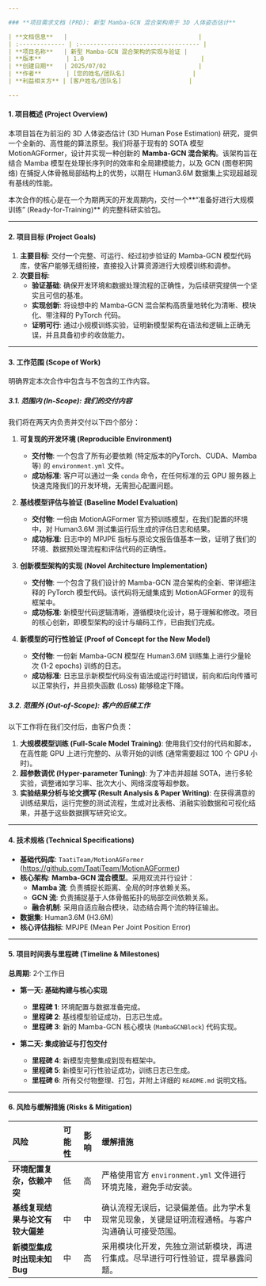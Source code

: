 ```yaml
---

### **项目需求文档 (PRD): 新型 Mamba-GCN 混合架构用于 3D 人体姿态估计**

| **文档信息**   |                                     |
| :------------- | :---------------------------------- |
| **项目名称**   | 新型 Mamba-GCN 混合架构的实现与验证 |
| **版本**       | 1.0                                 |
| **创建日期**   | 2025/07/02                          |
| **作者**       | [您的姓名/团队名]                   |
| **利益相关方** | [客户姓名/团队名]                   |

---
```


#### **1. 项目概述 (Project Overview)**

本项目旨在为前沿的 3D 人体姿态估计 (3D Human Pose Estimation) 研究，提供一个全新的、高性能的算法原型。我们将基于现有的 SOTA 模型 MotionAGFormer，设计并实现一种创新的 **Mamba-GCN 混合架构**。该架构旨在结合 Mamba 模型在处理长序列时的效率和全局建模能力，以及 GCN (图卷积网络) 在捕捉人体骨骼局部结构上的优势，以期在 Human3.6M 数据集上实现超越现有基线的性能。

本次合作的核心是在一个为期两天的开发周期内，交付一个**“准备好进行大规模训练” (Ready-for-Training)** 的完整科研实验包。

---

#### **2. 项目目标 (Project Goals)**

1.  **主要目标**: 交付一个完整、可运行、经过初步验证的 Mamba-GCN 模型代码库，使客户能够无缝衔接，直接投入计算资源进行大规模训练和调参。
2.  **次要目标**:
    *   **验证基础**: 确保开发环境和数据处理流程的正确性，为后续研究提供一个坚实且可信的基准。
    *   **实现创新**: 将设想中的 Mamba-GCN 混合架构高质量地转化为清晰、模块化、带注释的 PyTorch 代码。
    *   **证明可行**: 通过小规模训练实验，证明新模型架构在语法和逻辑上正确无误，并且具备初步的收敛能力。

---

#### **3. 工作范围 (Scope of Work)**

明确界定本次合作中包含与不包含的工作内容。

##### **3.1. 范围内 (In-Scope): 我们的交付内容**

我们将在两天内负责并交付以下四个部分：

1.  **可复现的开发环境 (Reproducible Environment)**
    *   **交付物**: 一个包含了所有必要依赖 (特定版本的PyTorch、CUDA、Mamba等) 的 `environment.yml` 文件。
    *   **成功标准**: 客户可以通过一条 `conda` 命令，在任何标准的云 GPU 服务器上快速克隆我们的开发环境，无需担心配置问题。

2.  **基线模型评估与验证 (Baseline Model Evaluation)**
    *   **交付物**: 一份由 MotionAGFormer 官方预训练模型，在我们配置的环境中，对 Human3.6M 测试集运行后生成的评估日志和结果。
    *   **成功标准**: 日志中的 MPJPE 指标与原论文报告值基本一致，证明了我们的环境、数据预处理流程和评估代码的正确性。

3.  **创新模型架构的实现 (Novel Architecture Implementation)**
    *   **交付物**: 一个包含了我们设计的 Mamba-GCN 混合架构的全新、带详细注释的 PyTorch 模型代码。该代码将无缝集成到 MotionAGFormer 的现有框架中。
    *   **成功标准**: 新模型代码逻辑清晰，遵循模块化设计，易于理解和修改。项目的核心创新，即模型架构的设计与编码工作，已由我们完成。

4.  **新模型的可行性验证 (Proof of Concept for the New Model)**
    *   **交付物**: 一份新 Mamba-GCN 模型在 Human3.6M 训练集上进行少量轮次 (1-2 epochs) 训练的日志。
    *   **成功标准**: 日志显示新模型代码没有语法或运行时错误，前向和后向传播可以正常执行，并且损失函数 (Loss) 能够稳定下降。

##### **3.2. 范围外 (Out-of-Scope): 客户的后续工作**

以下工作将在我们交付后，由客户负责：

1.  **大规模模型训练 (Full-Scale Model Training)**: 使用我们交付的代码和脚本，在高性能 GPU 上进行完整的、从零开始的训练 (通常需要超过 100 个 GPU 小时)。
2.  **超参数调优 (Hyper-parameter Tuning)**: 为了冲击并超越 SOTA，进行多轮实验，调整诸如学习率、批次大小、网络深度等超参数。
3.  **实验结果分析与论文撰写 (Result Analysis & Paper Writing)**: 在获得满意的训练结果后，运行完整的测试流程，生成对比表格、消融实验数据和可视化结果，并基于这些数据撰写研究论文。

---

#### **4. 技术规格 (Technical Specifications)**

*   **基础代码库**: `TaatiTeam/MotionAGFormer` (https://github.com/TaatiTeam/MotionAGFormer)
*   **核心架构**: **Mamba-GCN 混合模型**。采用双流并行设计：
    *   **Mamba 流**: 负责捕捉长距离、全局的时序依赖关系。
    *   **GCN 流**: 负责捕捉基于人体骨骼拓扑的局部空间依赖关系。
    *   **融合机制**: 采用自适应融合模块，动态结合两个流的特征输出。
*   **数据集**: Human3.6M (H3.6M)
*   **核心评估指标**: MPJPE (Mean Per Joint Position Error)

---

#### **5. 项目时间表与里程碑 (Timeline & Milestones)**

**总周期**: 2个工作日

*   **第一天: 基础构建与核心实现**
    *   **里程碑 1**: 环境配置与数据准备完成。
    *   **里程碑 2**: 基线模型验证成功，日志已生成。
    *   **里程碑 3**: 新的 Mamba-GCN 核心模块 (`MambaGCNBlock`) 代码实现。

*   **第二天: 集成验证与打包交付**
    *   **里程碑 4**: 新模型完整集成到现有框架中。
    *   **里程碑 5**: 新模型可行性验证成功，训练日志已生成。
    *   **里程碑 6**: 所有交付物整理、打包，并附上详细的 `README.md` 说明文档。

---

#### **6. 风险与缓解措施 (Risks & Mitigation)**

| **风险**                         | **可能性** | **影响** | **缓解措施**                                                 |
| :------------------------------- | :--------- | :------- | :----------------------------------------------------------- |
| **环境配置复杂，依赖冲突**       | 低         | 高       | 严格使用官方 `environment.yml` 文件进行环境克隆，避免手动安装。 |
| **基线复现结果与论文有较大偏差** | 中         | 中       | 确认流程无误后，记录偏差值。此为学术复现常见现象，关键是证明流程通畅。与客户沟通确认可接受范围。 |
| **新模型集成时出现未知 Bug**     | 中         | 高       | 采用模块化开发，先独立测试新模块，再进行集成。尽早进行可行性验证，提早暴露问题。 |